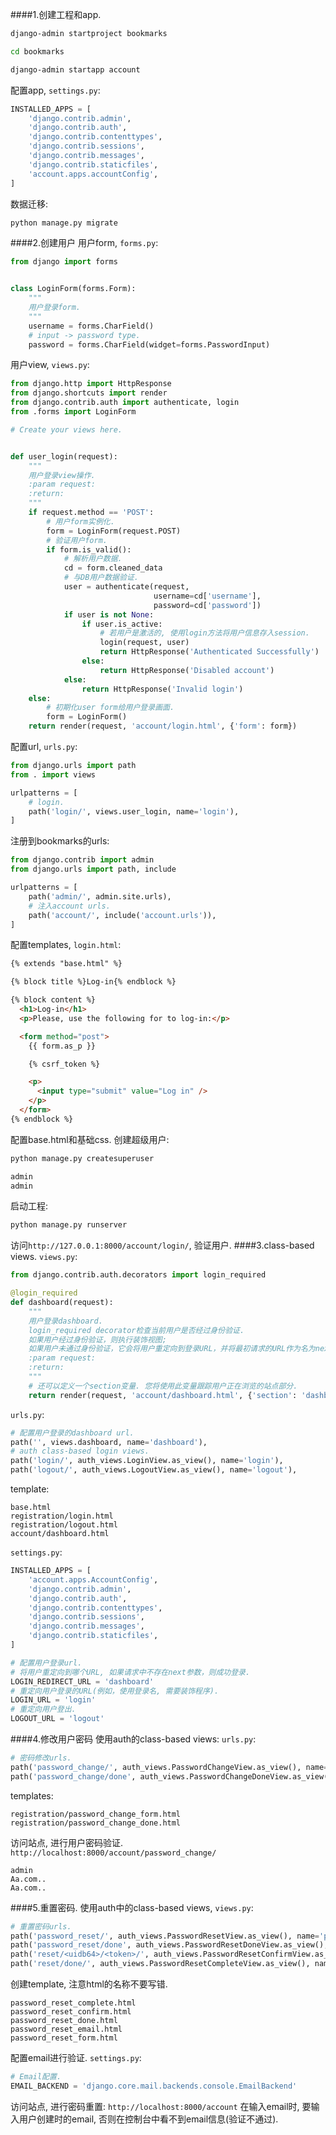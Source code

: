 ####1.创建工程和app.
```bash
django-admin startproject bookmarks

cd bookmarks

django-admin startapp account
```
配置app, `settings.py`:
```python
INSTALLED_APPS = [
    'django.contrib.admin',
    'django.contrib.auth',
    'django.contrib.contenttypes',
    'django.contrib.sessions',
    'django.contrib.messages',
    'django.contrib.staticfiles',
    'account.apps.accountConfig',
]
```
数据迁移:
```bash
python manage.py migrate
```
####2.创建用户
用户form, `forms.py`:
```python
from django import forms


class LoginForm(forms.Form):
    """
    用户登录form.
    """
    username = forms.CharField()
    # input -> password type.
    password = forms.CharField(widget=forms.PasswordInput)
```
用户view, `views.py`:
```python
from django.http import HttpResponse
from django.shortcuts import render
from django.contrib.auth import authenticate, login
from .forms import LoginForm

# Create your views here.


def user_login(request):
    """
    用户登录view操作.
    :param request:
    :return:
    """
    if request.method == 'POST':
        # 用户form实例化.
        form = LoginForm(request.POST)
        # 验证用户form.
        if form.is_valid():
            # 解析用户数据.
            cd = form.cleaned_data
            # 与DB用户数据验证.
            user = authenticate(request,
                                username=cd['username'],
                                password=cd['password'])
            if user is not None:
                if user.is_active:
                    # 若用户是激活的, 使用login方法将用户信息存入session.
                    login(request, user)
                    return HttpResponse('Authenticated Successfully')
                else:
                    return HttpResponse('Disabled account')
            else:
                return HttpResponse('Invalid login')
    else:
        # 初期化user form给用户登录画面.
        form = LoginForm()
    return render(request, 'account/login.html', {'form': form})
```
配置url, `urls.py`:
```python
from django.urls import path
from . import views

urlpatterns = [
    # login.
    path('login/', views.user_login, name='login'),
]
```
注册到bookmarks的urls:
```python
from django.contrib import admin
from django.urls import path, include

urlpatterns = [
    path('admin/', admin.site.urls),
    # 注入account urls.
    path('account/', include('account.urls')),
]
```
配置templates, `login.html`:
```html
{% extends "base.html" %}

{% block title %}Log-in{% endblock %}

{% block content %}
  <h1>Log-in</h1>
  <p>Please, use the following for to log-in:</p>

  <form method="post">
    {{ form.as_p }}

    {% csrf_token %}

    <p>
      <input type="submit" value="Log in" />
    </p>
  </form>
{% endblock %}
```
配置base.html和基础css. 创建超级用户:
```bash
python manage.py createsuperuser

admin
admin
```
启动工程:
```bash
python manage.py runserver
```
访问`http://127.0.0.1:8000/account/login/`, 验证用户.
####3.class-based views.
`views.py`:
```python
from django.contrib.auth.decorators import login_required

@login_required
def dashboard(request):
    """
    用户登录dashboard.
    login_required decorator检查当前用户是否经过身份验证.
    如果用户经过身份验证，则执行装饰视图;
    如果用户未通过身份验证，它会将用户重定向到登录URL，并将最初请求的URL作为名为next的GET参数.
    :param request:
    :return:
    """
    # 还可以定义一个section变量. 您将使用此变量跟踪用户正在浏览的站点部分.
    return render(request, 'account/dashboard.html', {'section': 'dashboard'})

```
`urls.py`:
```python
# 配置用户登录的dashboard url.
path('', views.dashboard, name='dashboard'),
# auth class-based login views.
path('login/', auth_views.LoginView.as_view(), name='login'),
path('logout/', auth_views.LogoutView.as_view(), name='logout'),
```
template:
```text
base.html
registration/login.html
registration/logout.html
account/dashboard.html
```
`settings.py`:
```python
INSTALLED_APPS = [
    'account.apps.AccountConfig',
    'django.contrib.admin',
    'django.contrib.auth',
    'django.contrib.contenttypes',
    'django.contrib.sessions',
    'django.contrib.messages',
    'django.contrib.staticfiles',
]

# 配置用户登录url.
# 将用户重定向到哪个URL, 如果请求中不存在next参数，则成功登录.
LOGIN_REDIRECT_URL = 'dashboard'
# 重定向用户登录的URL(例如，使用登录名, 需要装饰程序).
LOGIN_URL = 'login'
# 重定向用户登出.
LOGOUT_URL = 'logout'
```
####4.修改用户密码
使用auth的class-based views:
`urls.py`:
```python
# 密码修改urls.
path('password_change/', auth_views.PasswordChangeView.as_view(), name='password_change'),
path('password_change/done', auth_views.PasswordChangeDoneView.as_view(), name='password_change_done'),
```
templates:
```text
registration/password_change_form.html
registration/password_change_done.html
```
访问站点, 进行用户密码验证.
`http://localhost:8000/account/password_change/`
```text
admin
Aa.com..
Aa.com..
```
####5.重置密码.
使用auth中的class-based views, `views.py`:
```python
# 重置密码urls.
path('password_reset/', auth_views.PasswordResetView.as_view(), name='password_reset'),
path('password_reset/done', auth_views.PasswordResetDoneView.as_view(), name='password_reset_done'),
path('reset/<uidb64>/<token>/', auth_views.PasswordResetConfirmView.as_view(), name='password_reset_confirm'),
path('reset/done/', auth_views.PasswordResetCompleteView.as_view(), name='password_reset_complete'),
```
创建template, 注意html的名称不要写错.
```text
password_reset_complete.html
password_reset_confirm.html
password_reset_done.html
password_reset_email.html
password_reset_form.html
```
配置email进行验证.
`settings.py`:
```python
# Email配置.
EMAIL_BACKEND = 'django.core.mail.backends.console.EmailBackend'
```
访问站点, 进行密码重置:
`http://localhost:8000/account`
在输入email时, 要输入用户创建时的email, 否则在控制台中看不到email信息(验证不通过).